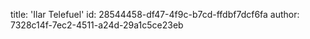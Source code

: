 title: 'Ilar Telefuel'
id: 28544458-df47-4f9c-b7cd-ffdbf7dcf6fa
author: 7328c14f-7ec2-4511-a24d-29a1c5ce23eb
